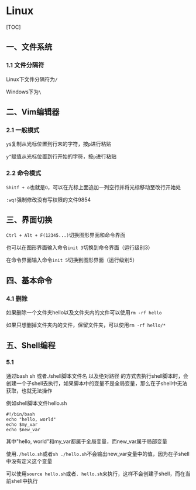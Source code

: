 # Linux

[TOC]

## 一、文件系统

### 1.1 文件分隔符

Linux下文件分隔符为`/`

Windows下为`\`



## 二、Vim编辑器

### 2.1 一般模式

`y$`复制从光标位置到行末的字符，按`p`进行粘贴

`y^`赋值从光标位置到行开始的字符，按`p`进行粘贴

### 2.2 命令模式

`Shitf + o`也就是`O`，可以在光标上面追加一列空行并将光标移动至改行开始处

`:wq!`强制修改没有写权限的文件9854



## 三、界面切换

`Ctrl + Alt + F(12345...)`切换图形界面和命令界面

也可以在图形界面输入命令`init 3`切换到命令界面（运行级别3）

在命令界面输入命令`init 5`切换到图形界面（运行级别5）



## 四、基本命令

### 4.1 删除

如果删除一个文件夹hello以及文件夹内的文件可以使用`rm -rf hello`

如果只想删掉文件夹内的文件，保留文件夹，可以使用`rm -rf hello/*`



## 五、Shell编程

### 5.1

通过bash sh 或者./shell脚本文件名 以及绝对路径 的方式去执行shell脚本时，会创建一个子shell去执行，如果脚本中的变量不是全局变量，那么在子shell中无法获取，也就无法操作

例如shell脚本文件hello.sh

```shell
#!/bin/bash
echo "hello, world"
echo $my_var
echo $new_var
```

其中"hello, world"和my_var都属于全局变量，而new_var属于局部变量

使用`./hello.sh`或者`sh ./hello.sh`不会输出new_var变量中的值，因为在子shell中没有定义这个变量

可以使用`source hello.sh`或者`. hello.sh`来执行，这样不会创建子shell，而在当前shell中执行